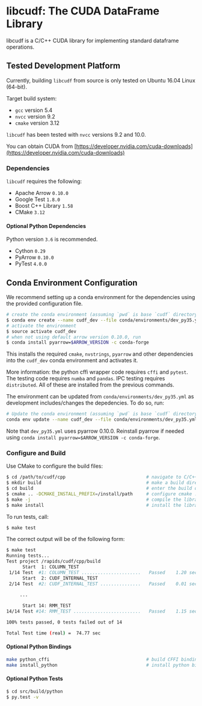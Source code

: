 # libcudf: The CUDA DataFrame Library

libcudf is a C/C++ CUDA library for implementing standard dataframe operations.

## Tested Development Platform

Currently, building `libcudf` from source is only tested on Ubuntu 16.04 Linux
(64-bit).

Target build system:

* `gcc`     version 5.4
* `nvcc`    version 9.2
* `cmake`   version 3.12

`libcudf` has been tested with `nvcc` versions 9.2 and 10.0.

You can obtain CUDA from 
[https://developer.nvidia.com/cuda-downloads](https://developer.nvidia.com/cuda-downloads)

### Dependencies

`libcudf` requires the following:

* Apache Arrow          `0.10.0`
* Google Test           `1.8.0`
* Boost C++ Library     `1.58`
* CMake                 `3.12`

#### Optional Python Dependencies

Python version `3.6` is recommended.

* Cython                `0.29`
* PyArrow               `0.10.0`
* PyTest                `4.0.0`

## Conda Environment Configuration

We recommend setting up a conda environment for the dependencies using the 
provided configuration file.

```bash
# create the conda environment (assuming `pwd` is base `cudf` directory)
$ conda env create --name cudf_dev --file conda/environments/dev_py35.yml
# activate the environment
$ source activate cudf_dev
# when not using default arrow version 0.10.0, run
$ conda install pyarrow=$ARROW_VERSION -c conda-forge
```

This installs the required `cmake`, `nvstrings`, `pyarrow` and other 
dependencies into the `cudf_dev` conda environment and activates it.

More information: the python cffi wrapper code requires `cffi` and `pytest`.
The testing code requires `numba` and `pandas`. IPC testing requires 
`distributed`. All of these are installed from the previous commands.

The environment can be updated from `conda/environments/dev_py35.yml` as
development includes/changes the depedencies. To do so, run:

```bash
# Update the conda environment (assuming `pwd` is base `cudf` directory)
conda env update --name cudf_dev --file conda/environments/dev_py35.yml
```
Note that `dev_py35.yml` uses pyarrow 0.10.0. Reinstall pyarrow if 
needed using `conda install pyarrow=$ARROW_VERSION -c conda-forge`.

### Configure and Build

Use CMake to configure the build files:

```bash
$ cd /path/to/cudf/cpp                              # navigate to C/C++ CUDA source root directory
$ mkdir build                                       # make a build directory
$ cd build                                          # enter the build directory
$ cmake .. -DCMAKE_INSTALL_PREFIX=/install/path     # configure cmake ... use $CONDA_PREFIX if you're using Anaconda
$ make -j                                           # compile the libraries librmm.so, libcudf.so ... '-j' will start a parallel job using the number of physical cores available on your system
$ make install                                      # install the libraries librmm.so, libcudf.so to '/install/path'
```

To run tests, call:

```bash
$ make test
```

The correct output will be of the following form:

```bash
$ make test
Running tests...
Test project /rapids/cudf/cpp/build
      Start  1: COLUMN_TEST
 1/14 Test  #1: COLUMN_TEST ......................   Passed    1.20 sec
      Start  2: CUDF_INTERNAL_TEST
 2/14 Test  #2: CUDF_INTERNAL_TEST ...............   Passed    0.01 sec
 
     ...

      Start 14: RMM_TEST
14/14 Test #14: RMM_TEST .........................   Passed    1.15 sec

100% tests passed, 0 tests failed out of 14

Total Test time (real) =  74.77 sec
```

#### Optional Python Bindings

```bash
make python_cffi                                    # build CFFI bindings for librmm.so, libcudf.so
make install_python                                 # install python bindings into site-packages
```
#### Optional Python Tests

```bash
$ cd src/build/python
$ py.test -v
```
